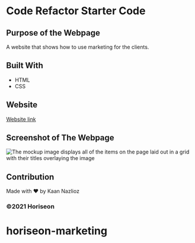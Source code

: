 # Code Refactor Starter Code
## Purpose of the Webpage 
A website that shows how to use marketing for the clients.

## Built With
* HTML
* CSS

## Website
[Website link](https://nazliozemrek.github.io/horiseon-marketing/)
## Screenshot of The Webpage
![The mockup image displays all of the items on the page laid out in a grid with their titles overlaying the image](./images/ssforhoriseon.png)
## Contribution
 
Made with ❤️ by Kaan Nazlioz

### ©️2021 Horiseon
# horiseon-marketing
